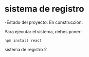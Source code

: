 <h1>sistema de registro</h1>

-Estado del proyecto: En construcción.

Para ejecutar el sistema, debes poner:

```npm install react```

sistema de registro 2 
